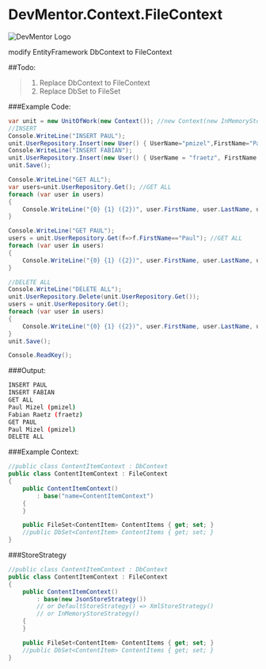 DevMentor.Context.FileContext
=============================

![DevMentor Logo](http://devmentor.de/templates/devmentor/images/devmentor_logo.png "DevMentor")

modify EntityFramework DbContext to FileContext

##Todo: 
  >1. Replace DbContext to FileContext
  >2. Replace DbSet to FileSet

###Example Code:
 
```C#
var unit = new UnitOfWork(new Context()); //new Context(new InMemoryStoreStrategy())
//INSERT
Console.WriteLine("INSERT PAUL");
unit.UserRepository.Insert(new User() { UserName="pmizel",FirstName="Paul", LastName="Mizel"});
Console.WriteLine("INSERT FABIAN");
unit.UserRepository.Insert(new User() { UserName = "fraetz", FirstName = "Fabian", LastName = "Raetz" });
unit.Save();

Console.WriteLine("GET ALL");
var users=unit.UserRepository.Get(); //GET ALL
foreach (var user in users)
{
	Console.WriteLine("{0} {1} ({2})", user.FirstName, user.LastName, user.UserName);
}

Console.WriteLine("GET PAUL");
users = unit.UserRepository.Get(f=>f.FirstName=="Paul"); //GET ALL
foreach (var user in users)
{
	Console.WriteLine("{0} {1} ({2})", user.FirstName, user.LastName, user.UserName);
}

//DELETE ALL
Console.WriteLine("DELETE ALL");
unit.UserRepository.Delete(unit.UserRepository.Get());
users = unit.UserRepository.Get();
foreach (var user in users)
{
	Console.WriteLine("{0} {1} ({2})", user.FirstName, user.LastName, user.UserName);
}
unit.Save();

Console.ReadKey();
```

###Output:
```sh
INSERT PAUL
INSERT FABIAN
GET ALL
Paul Mizel (pmizel)
Fabian Raetz (fraetz)
GET PAUL
Paul Mizel (pmizel)
DELETE ALL
```

###Example Context: 

```C#
//public class ContentItemContext : DbContext
public class ContentItemContext : FileContext
{
	public ContentItemContext()
		: base("name=ContentItemContext")
	{
	}

	public FileSet<ContentItem> ContentItems { get; set; }
	//public DbSet<ContentItem> ContentItems { get; set; }
}
```


###StoreStrategy

```C#
//public class ContentItemContext : DbContext
public class ContentItemContext : FileContext
{
	public ContentItemContext()
		: base(new JsonStoreStrategy()) 
		// or DefaultStoreStrategy() => XmlStoreStrategy()
		// or InMemoryStoreStrategy()
	{
	}

	public FileSet<ContentItem> ContentItems { get; set; }
	//public DbSet<ContentItem> ContentItems { get; set; }
}
```

